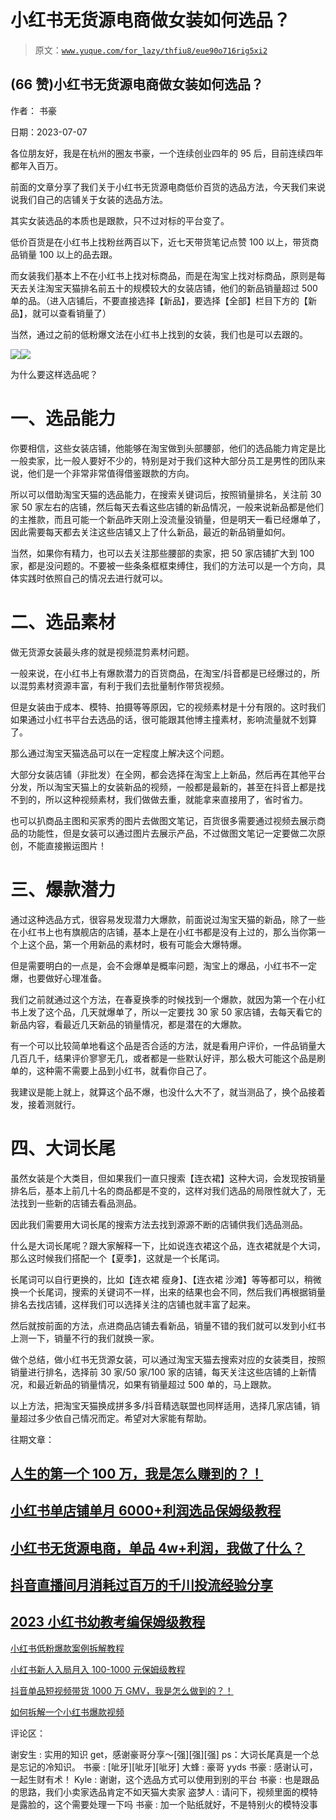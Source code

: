# 小红书无货源电商做女装如何选品？

> 原文：[`www.yuque.com/for_lazy/thfiu8/eue90o716rig5xi2`](https://www.yuque.com/for_lazy/thfiu8/eue90o716rig5xi2)



## (66 赞)小红书无货源电商做女装如何选品？ 

作者： 书豪 

日期：2023-07-07 

各位朋友好，我是在杭州的圈友书豪，一个连续创业四年的 95 后，目前连续四年都年入百万。 

前面的文章分享了我们关于小红书无货源电商低价百货的选品方法，今天我们来说说我们自己的店铺关于女装的选品方法。 

其实女装选品的本质也是跟款，只不过对标的平台变了。 

低价百货是在小红书上找粉丝两百以下，近七天带货笔记点赞 100 以上，带货商品销量 100 以上的品去跟。 

而女装我们基本上不在小红书上找对标商品，而是在淘宝上找对标商品，原则是每天去关注淘宝天猫排名前五十的规模较大的女装店铺，他们的新品销量超过 500 单的品。（进入店铺后，不要直接选择【新品】，要选择【全部】栏目下方的【新品】，就可以查看销量了） 

当然，通过之前的低粉爆文法在小红书上找到的女装，我们也是可以去跟的。 

![](img/64be97020b711128e98c613d5b5d3b9a.png)![](img/7412ebe3b1e3d162a5238b2cca473901.png)  

为什么要这样选品呢？ 

# 一、选品能力 

你要相信，这些女装店铺，他能够在淘宝做到头部腰部，他们的选品能力肯定是比一般卖家，比一般人要好不少的，特别是对于我们这种大部分员工是男性的团队来说，他们是一个非常非常值得借鉴跟款的方向。 

所以可以借助淘宝天猫的选品能力，在搜索关键词后，按照销量排名，关注前 30 家 50 家左右的店铺，然后每天去看这些店铺的新品情况，一般来说新品都是他们的主推款，而且可能一个新品昨天刚上没流量没销量，但是明天一看已经爆单了，因此需要每天都去关注这些店铺又上了什么新品，最近的新品销量如何。 

当然，如果你有精力，也可以去关注那些腰部的卖家，把 50 家店铺扩大到 100 家，都是没问题的。不要被一些条条框框束缚住，我们的方法可以是一个方向，具体实践时依照自己的情况去进行就可以。 

# 二、选品素材 

做无货源女装最头疼的就是视频混剪素材问题。 

一般来说，在小红书上有爆款潜力的百货商品，在淘宝/抖音都是已经爆过的，所以混剪素材资源丰富，有利于我们去批量制作带货视频。 

但是女装由于成本、模特、拍摄等等原因，它的视频素材是十分有限的。这时我们如果通过小红书平台去选品的话，很可能跟其他博主撞素材，影响流量就不划算了。 

那么通过淘宝天猫选品可以在一定程度上解决这个问题。 

大部分女装店铺（非批发）在全网，都会选择在淘宝上上新品，然后再在其他平台分发，所以淘宝天猫上的女装新品的视频，一般都是最新的，甚至在抖音上都是找不到的，所以这种视频素材，我们做做去重，就能拿来直接用了，省时省力。 

也可以扒商品主图和买家秀的图片去做图文笔记，百货很多需要通过视频去展示商品的功能性，但是女装可以通过图片去展示产品，不过做图文笔记一定要做二次原创，不能直接搬运图片！ 

# 三、爆款潜力 

通过这种选品方式，很容易发现潜力大爆款，前面说过淘宝天猫的新品，除了一些在小红书上也有旗舰店的店铺，基本上是在小红书都是没有上过的，那么当你第一个上这个品，第一个用新品的素材时，极有可能会大爆特爆。 

但是需要明白的一点是，会不会爆单是概率问题，淘宝上的爆品，小红书不一定爆，也要做好心理准备。 

我们之前就通过这个方法，在春夏换季的时候找到一个爆款，就因为第一个在小红书上发了这个品，几天就爆单了，所以一定要找 30 家 50 家店铺，去每天看它的新品内容，看最近几天新品的销量情况，都是潜在的大爆款。 

有一个可以比较简单地看这个品是否合适的方法，就是看用户评价，一件品销量大几百几千，结果评价寥寥无几，或者都是一些默认好评，那么极大可能这个品是刷单的，这种需不需要上品到小红书，就看你自己了。 

我建议是能上就上，就算这个品不爆，也没什么大不了，就当测品了，换个品接着发，接着测就行。 

# 四、大词长尾 

虽然女装是个大类目，但如果我们一直只搜索【连衣裙】这种大词，会发现按销量排名后，基本上前几十名的商品都是不变的，这样对我们选品的局限性就大了，无法找到一些新的店铺去看品测品。 

因此我们需要用大词长尾的搜索方法去找到源源不断的店铺供我们选品测品。 

什么是大词长尾呢？跟大家解释一下，比如说连衣裙这个品，连衣裙就是个大词，那么这时候我们搭配一个【夏季】，这就是一个长尾词。 

长尾词可以自行更换的，比如【连衣裙 瘦身】、【连衣裙 沙滩】等等都可以，稍微换一个长尾词，搜索的关键词不一样，出来的结果也会不同，然后我们再根据销量排名去找店铺，这样我们可以选择关注的店铺也就丰富了起来。 

然后就按前面的方法，点进商品店铺去看新品，销量不错的我们就可以发到小红书上测一下，销量不行的我们就换一家。 

做个总结，做小红书无货源女装，可以通过淘宝天猫去搜索对应的女装类目，按照销量进行排名，选择前 30 家/50 家/100 家的店铺，每天关注这些店铺的上新情况，和最近新品的销量情况，如果有销量超过 500 单的，马上跟款。 

以上方法，把淘宝天猫换成拼多多/抖音精选联盟也同样适用，选择几家店铺，销量超过多少依自己情况而定。希望对大家能有帮助。 

往期文章： 

## [人生的第一个 100 万，我是怎么赚到的？！](https://articles.zsxq.com/id_kek27cqo56wf.html) 

## [小红书单店铺单月 6000+利润选品保姆级教程](https://articles.zsxq.com/id_xwveu3e0usfv.html) 

## [小红书无货源电商，单品 4w+利润，我做了什么？](https://articles.zsxq.com/id_8o3ptacdp6mj.html) 

## [抖音直播间月消耗过百万的千川投流经验分享](https://articles.zsxq.com/id_d3zembkeh2cw.html) 

## [2023 小红书幼教考编保姆级教程](https://articles.zsxq.com/id_cpdec6j4xtho.html) 

[小红书低粉爆款案例拆解教程](https://articles.zsxq.com/id_0nmnwdg6mb0l.html) 

[小红书新人入局月入 100-1000 元保姆级教程](https://articles.zsxq.com/id_sbk8lqv5unca.html) 

[抖音单品短视频带货 1000 万 GMV，我是怎么做到的？！](https://articles.zsxq.com/id_qoak1w7ptnwf.html) 

[如何拆解一个小红书爆款视频](https://articles.zsxq.com/id_opo78sxacew9.html) 

评论区： 

谢安生 : 实用的知识 get，感谢豪哥分享～[强][强][强] ps：大词长尾真是一个总是忘记的冷知识。 书豪 : [呲牙][呲牙][呲牙] 大蜂 : 豪哥 yyds 书豪 : 感谢认可，一起生财有术！ Kyle : 谢谢，这个选品方式可以使用到别的平台 书豪 : 也是跟品的思路，我们小卖家选品肯定不如天猫大卖家 盗梦人 : 请问下，视频里面的模特是露脸的，这个需要处理一下吗 书豪 : 加一个贴纸就好，不是特别火的模特没事